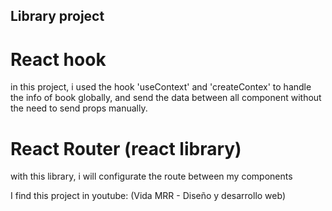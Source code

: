 ## Library project

# React hook

in this project, i used the hook 'useContext' and 'createContex' 
to handle the info of book globally,
and send the data between all component without the need 
to send props manually.

# React Router (react library)

with this library, i will configurate the route between my components

I find this project in youtube: (Vida MRR - Diseño y desarrollo web)
